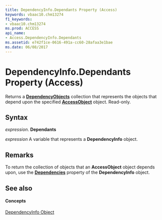 ```yaml
---
title: DependencyInfo.Dependants Property (Access)
keywords: vbaac10.chm13274
f1_keywords:
- vbaac10.chm13274
ms.prod: ACCESS
api_name:
- Access.DependencyInfo.Dependants
ms.assetid: e742f1ce-0616-491a-cc60-28afaa3e1bae
ms.date: 06/08/2017
---
```



# DependencyInfo.Dependants Property (Access)

Returns a  **[DependencyObjects](dependencyobjects-object-access.md)** collection that represents the objects that depend upon the specified **[AccessObject](accessobject-object-access.md)** object. Read-only.


## Syntax

 _expression_. **Dependants**

 _expression_ A variable that represents a **DependencyInfo** object.


## Remarks

To return the collection of objects that an  **AccessObject** object depends upon, use the **[Dependencies](dependencyinfo-dependencies-property-access.md)** property of the **DependencyInfo** object.


## See also


#### Concepts


[DependencyInfo Object](dependencyinfo-object-access.md)

